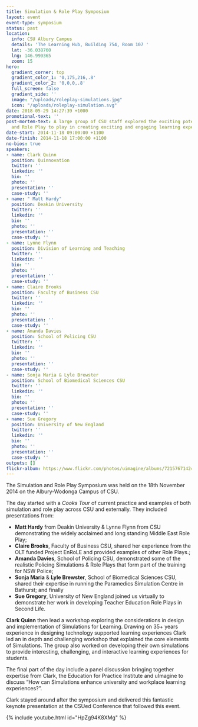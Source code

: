 ```yaml
---
title: Simulation & Role Play Symposium
layout: event
event-type: symposium
status: past
location:
  info: CSU Albury Campus
  details: 'The Learning Hub, Building 754, Room 107 '
  lat: -36.038760
  lng: 146.990365
  zoom: 15
hero:
  gradient_corner: top
  gradient_color_1: '0,175,216,.8'
  gradient_color_2: '0,0,0,.8'
  full_screen: false
  gradient_side: ''
  image: "/uploads/roleplay-simulations.jpg"
  icon: "/uploads/roleplay-simulation.svg"
date: 2018-05-29 14:27:39 +1000
promotional-text: ''
post-mortem-text: A large group of CSU staff explored the exciting potential for Simulation
  and Role Play to play in creating exciting and engaging learning experiences.
date-start: 2014-11-18 09:00:00 +1100
date-finish: 2014-11-18 17:00:00 +1100
no-bios: true
speakers:
- name: Clark Quinn
  position: Quinnovation
  twitter: ''
  linkedin: ''
  bio: ''
  photo: ''
  presentation: ''
  case-study: ''
- name: " Matt Hardy"
  position: Deakin University
  twitter: ''
  linkedin: ''
  bio: ''
  photo: ''
  presentation: ''
  case-study: ''
- name: Lynne Flynn
  position: Division of Learning and Teaching
  twitter: ''
  linkedin: ''
  bio: ''
  photo: ''
  presentation: ''
  case-study: ''
- name: Claire Brooks
  position: Faculty of Business CSU
  twitter: ''
  linkedin: ''
  bio: ''
  photo: ''
  presentation: ''
  case-study: ''
- name: Amanda Davies
  position: School of Policing CSU
  twitter: ''
  linkedin: ''
  bio: ''
  photo: ''
  presentation: ''
  case-study: ''
- name: Sonja Maria & Lyle Brewster
  position: School of Biomedical Sciences CSU
  twitter: ''
  linkedin: ''
  bio: ''
  photo: ''
  presentation: ''
  case-study: ''
- name: Sue Gregory
  position: University of New England
  twitter: ''
  linkedin: ''
  bio: ''
  photo: ''
  presentation: ''
  case-study: ''
outputs: []
flickr-album: https://www.flickr.com/photos/uimagine/albums/72157671424693526
---
```

The Simulation and Role Play Symposium was held on the 18th November 2014 on the Albury-Wodonga Campus of CSU.

The day started with a _Cooks Tour_ of current practice and examples of both simulation and role play across CSU and externally. They included presentations from:

* **Matt Hardy** from Deakin University & Lynne Flynn from CSU demonstrating the widely acclaimed and long standing Middle East Role Play;
* **Claire Brooks**, Faculty of Business CSU, shared her experience from the OLT funded Project EnRoLE and provided examples of other Role Plays.;
* **Amanda Davies**, School of Policing CSU, demonstrated some of the realistic Policing Simulations & Role Plays that form part of the training for NSW Police;
* **Sonja Maria** & **Lyle Brewster**, School of Biomedical Sciences CSU, shared their expertise in running the Paramedics Simulation Centre in Bathurst; and finally
* **Sue Gregory**, University of New England joined us virtually to demonstrate her work in developing Teacher Education Role Plays in Second Life.

**Clark Quinn** then lead a workshop exploring the considerations in design and implementation of Simulations for Learning. Drawing on 35+ years experience in designing technology supported learning experiences Clark led an in depth and challenging workshop that explained the core elements of Simulations. The group also worked on developing their own simulations to provide interesting, challenging, and interactive learning experiences for students.

The final part of the day include a panel discussion bringing together expertise from Clark, the Education for Practice Institute and uImagine to discuss “How can Simulations enhance university and workplace learning experiences?”.

Clark stayed around after the symposium and delivered this fantastic keynote presentation at the CSUed Conference that followed this event.

{% include youtube.html id="HpZg94K8XMg" %}
